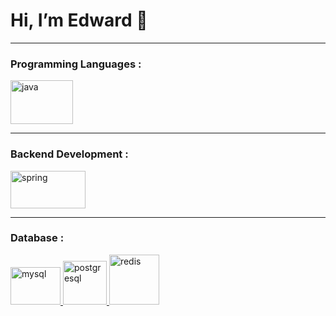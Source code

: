 # Hi, I’m Edward 👋
---
<h3 align="left">Programming Languages : </h3>
<p align="left"> <a href="https://www.java.com" target="_blank" rel="noreferrer"> 
 <img src="https://1000logos.net/wp-content/uploads/2020/09/Java-Logo.png" alt="java" width="100" height="70"/> 
</a> 
  
---
<h3 align="left">Backend Development : </h3>
<a href="https://spring.io/" target="_blank" rel="noreferrer"> 
 <img src="https://cdn.hashnode.com/res/hashnode/image/upload/v1641747655238/sD1baB75k.png?w=1600&h=840&fit=crop&crop=entropy&auto=compress,format&format=webp" alt="spring" width="120" height="60"/> 
</a>

---
<h3 align="left">Database : </h3>
<p align="left"> </a> <a href="https://www.mysql.com/" target="_blank" rel="noreferrer"> <img src="https://cdn.clever-cloud.com/uploads/2023/03/mysql.svg" alt="mysql" width="80" height="60"/> </a>
<a href="https://www.postgresql.org" target="_blank" rel="noreferrer"> <img src="https://upload.wikimedia.org/wikipedia/commons/thumb/2/29/Postgresql_elephant.svg/1200px-Postgresql_elephant.svg.png" alt="postgresql" width="70" height="70"/> </a> 
<a href="https://redis.io" target="_blank" rel="noreferrer"> <img src="https://static-00.iconduck.com/assets.00/redis-original-wordmark-icon-2045x2048-nz2tg5u6.png" alt="redis" width="80" height="80"/> </a> 
</p>



<!---
EdwardLau01/EdwardLau01 is a ✨ special ✨ repository because its `README.md` (this file) appears on your GitHub profile.
You can click the Preview link to take a look at your changes.
--->
